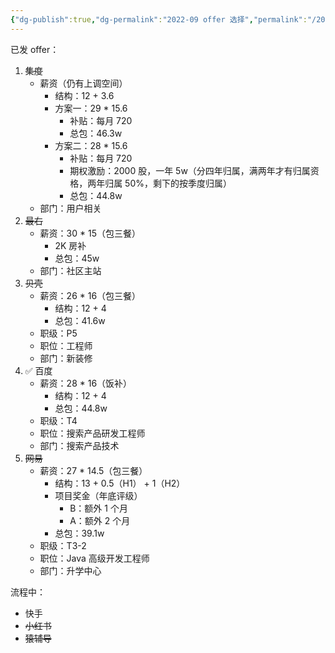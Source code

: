 ```yaml
---
{"dg-publish":true,"dg-permalink":"2022-09 offer 选择","permalink":"/2022-09 offer 选择/"}
---
```



已发 offer：

1. ~~集度~~
	- 薪资（仍有上调空间）
		- 结构：12 + 3.6
		- 方案一：29 * 15.6
			- 补贴：每月 720
			- 总包：46.3w
		- 方案二：28 * 15.6
			- 补贴：每月 720
			- 期权激励：2000 股，一年 5w（分四年归属，满两年才有归属资格，两年归属 50%，剩下的按季度归属）
			- 总包：44.8w
	- 部门：用户相关
2. ~~最右~~
	- 薪资：30 * 15（包三餐）
		- 2K 房补
		- 总包：45w
	- 部门：社区主站
3. ~~贝壳~~
	- 薪资：26 * 16（包三餐）
		- 结构：12 + 4
		- 总包：41.6w
	- 职级：P5
	- 职位：工程师
	- 部门：新装修
4. ✅ 百度
	- 薪资：28 * 16（饭补）
		- 结构：12 + 4
		- 总包：44.8w
	- 职级：T4
	- 职位：搜索产品研发工程师
	- 部门：搜索产品技术
5. ~~网易~~
	- 薪资：27 * 14.5（包三餐）
		- 结构：13 + 0.5（H1） + 1（H2）
		- 项目奖金（年底评级）
			- B：额外 1 个月
			- A：额外 2 个月
		- 总包：39.1w
	- 职级：T3-2
	- 职位：Java 高级开发工程师
	- 部门：升学中心


流程中：
- 快手
- ~~小红书~~
- ~~猿辅导~~